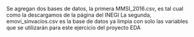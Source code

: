 Se agregan dos bases de datos, la primera MMSI_2016.csv, es tal cual como la descargamos de la página del INEGI 
La segunda, emovi_sinvacios.csv es la base de datos ya limpia con solo las variables que se utilizarán para este ejercicio del proyecto EDA 